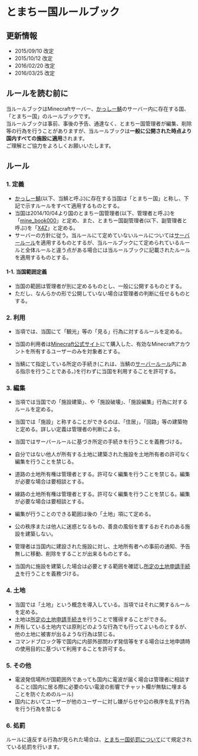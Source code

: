 # とまちー国ルールブック

## 更新情報
- 2015/09/10 改定
- 2015/10/12 改定
- 2016/02/20 改定
- 2016/03/25 改定

## ルールを読む前に
当ルールブックはMinecraftサーバー、[かっしー鯖](http://www60.atwiki.jp/kassimine/)のサーバー内に存在する国、「とまちー国」のルールブックです。  
当ルールブックは事前、事後の予告、通達なく、とまちー国管理者が編集、削除等の行為を行うことがありますが、当ルールブックは**一般に公開された時点より国内すべての施設に適用**されます。  
ご理解とご協力をよろしくお願いいたします。

## ルール
### 1. 定義
- [かっしー鯖](http://www60.atwiki.jp/kassimine/)(以下、当鯖と呼ぶ)に存在する当国は「とまちー国」と称し、下記で示すルールをすべて適用するものとする。
- 当国は2014/10/04より国のとまちー国管理者(以下、管理者と呼ぶ)を「[mine_book000](https://ja.namemc.com/s?32ff7cdc-a1b4-450a-aa7e-6af75fe8c37c)」と定め、また、とまちー国副管理者(以下、副管理者と呼ぶ)を「[X4Z](https://ja.namemc.com/s?5799296a-d1ec-4252-93bd-440bb9caa65c)」と定める。
- サーバーの方針に従う。当ルールにて定めていないルールについては[サーバールール](http://www60.atwiki.jp/kassimine/pages/15.html)を適用するものとするが、当ルールブックにて定められているルールと全体ルールと違う点がある場合には当ルールブックに記載されたルールを適用するものとする。

#### 1-1. 当国範囲定義
- 当国の範囲は管理者が別に定めるものとし、一般に公開するものとする。
- ただし、なんらかの形で公開していない場合は管理者の判断に任せるものとする。

### 2. 利用
- 当項では、当国にて「観光」等の「見る」行為に対するルールを定める。

- 当国の利用者は[Minecraft公式サイト](http://minecraft.net/)にて購入した、有効なMinecraftアカウントを所有するユーザーのみを対象者とする。
- 当鯖にて指定している所定の手続き(これは、当鯖の[サーバールール](http://www60.atwiki.jp/kassimine/pages/15.html)内にある指示を行うことである。)を行わずに当国を利用することを許可する。

### 3. 編集
- 当項では当国での「施設建築」、や「施設破壊」、「施設編集」行為に対するルールを定める。
- 当国では「施設」と称することができるのは、「住居」，「回路」等の建築物と定める。詳しい定義は管理者の判断による。

- 当国ではサーバールールに基づき所定の手続きを行うことを義務づける。
- 自分ではない他人が所有する土地に建築された施設を土地所有者の許可なく編集を行うことを禁じる。
- 道路の土地所有権は管理者とする。許可なく編集を行うことを禁じる。編集が必要な場合は要相談とする。
- 線路の土地所有権は管理者とする。許可なく編集を行うことを禁じる。編集が必要な場合は要相談とする。
- 編集が行うことのできる範囲は後の「土地」項にて定める。
- 公の秩序または他人に迷惑となるもの、善良の風俗を害するおそれのある施設を建築しない。
- 管理者は当国内に建設された施設に対し、土地所有者への事前の通知、予告無しに移動、削除をすることが出来るものとする。
- 当国内に施設を建築した場合は必要とする範囲を確認し[所定の土地申請手続き](http://www60.atwiki.jp/kassimine/pages/38.html#id_1d5579a9)を行うことを義務づける。

### 4. 土地
- 当国では「土地」という概念を導入している。当項ではそれに関するルールを定める。
- 土地は[所定の土地申請手続き](http://www60.atwiki.jp/kassimine/pages/38.html#id_1d5579a9)を行うことで獲得することができる。
- 所有している土地内では原則どのような行為でも行ってよいものとするが、他の土地に被害が出るような行為は禁じる。
- コマンドブロック等で国内に内部外部問わず発信等をする場合は土地申請時の使用目的に基づいて利用することを許可する。

### 5. その他
- 電波発信場所が国範囲外であっても国内に電波が届く場合は管理者に相談すること(国内に居る際に必要のない電波の影響でチャット欄が無駄に埋まることを防ぐためのルール)
- 国内においてユーザーが他のユーザーに対し嫌がらせや公の秩序を乱す行為を行う行為を禁じる

### 6. 処罰
ルールに違反する行為が見られた場合は、[とまちー国処罰について](https://github.com/book000/Tomachi_country/blob/master/%E5%87%A6%E7%BD%B0%E3%81%AB%E3%81%A4%E3%81%84%E3%81%A6.txt)にて規定されている処罰を行います。
